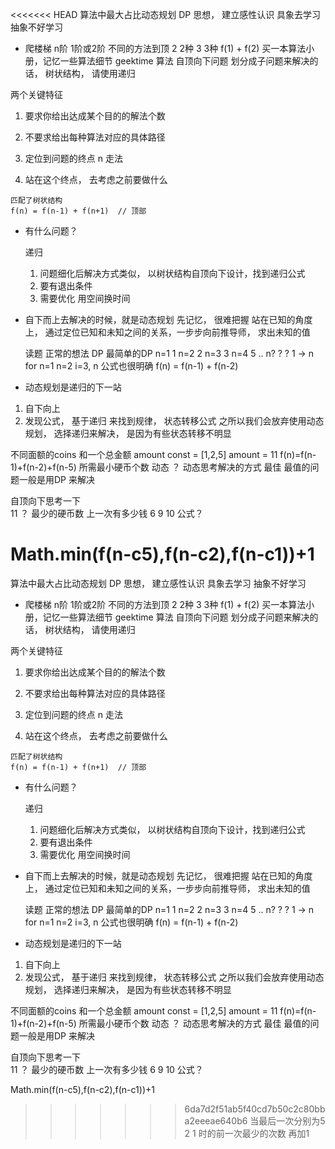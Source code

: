 <<<<<<< HEAD
算法中最大占比动态规划 DP 
思想， 建立感性认识 具象去学习  抽象不好学习

- 爬楼梯
  n阶 
  1阶或2阶 不同的方法到顶
  2 2种
  3 3种 f(1) + f(2)
  买一本算法小册，记忆一些算法细节 geektime 算法 
  自顶向下问题 划分成子问题来解决的话， 树状结构， 请使用递归
  
两个关键特征
  1. 要求你给出达成某个目的的解法个数
  2. 不要求给出每种算法对应的具体路径

  1. 定位到问题的终点  n 走法
  2. 站在这个终点， 去考虑之前要做什么
    
    匹配了树状结构 
    f(n) = f(n-1) + f(n+1)  // 顶部 

- 有什么问题？ 

  递归
    1. 问题细化后解决方式类似， 以树状结构自顶向下设计，找到递归公式
    2. 要有退出条件
    3. 需要优化 用空间换时间

- 自下而上去解决的时候，就是动态规划 先记忆， 很难把握
  站在已知的角度上， 通过定位已知和未知之间的关系，一步步向前推导师，
  求出未知的值

  读题 正常的想法  DP  最简单的DP 
  n=1  1
  n=2  2
  n=3  3
  n=4  5
  .. n? ? ?  1 -> n for 
  n=1 n=2  i=3, n 公式也很明确 f(n) = f(n-1) + f(n-2)


- 动态规划是递归的下一站 
 1. 自下向上
 2. 发现公式， 基于递归 来找到规律， 
   状态转移公式 
之所以我们会放弃使用动态规划， 选择递归来解决， 是因为有些状态转移不明显 

不同面额的coins 和一个总金额 amount
const = [1,2,5]  amount = 11 
f(n)=f(n-1)+f(n-2)+f(n-5)
所需最小硬币个数
动态  ？ 动态思考解决的方式  最佳
最值的问题一般是用DP  来解决  

自顶向下思考一下  
11  ？ 最少的硬币数 
上一次有多少钱
6  9  10    公式？ 

Math.min(f(n-c5),f(n-c2),f(n-c1))+1
=======
算法中最大占比动态规划 DP 
思想， 建立感性认识 具象去学习  抽象不好学习

- 爬楼梯
  n阶 
  1阶或2阶 不同的方法到顶
  2 2种
  3 3种 f(1) + f(2)
  买一本算法小册，记忆一些算法细节 geektime 算法 
  自顶向下问题 划分成子问题来解决的话， 树状结构， 请使用递归
  
两个关键特征
  1. 要求你给出达成某个目的的解法个数
  2. 不要求给出每种算法对应的具体路径

  1. 定位到问题的终点  n 走法
  2. 站在这个终点， 去考虑之前要做什么
    
    匹配了树状结构 
    f(n) = f(n-1) + f(n+1)  // 顶部 

- 有什么问题？ 

  递归
    1. 问题细化后解决方式类似， 以树状结构自顶向下设计，找到递归公式
    2. 要有退出条件
    3. 需要优化 用空间换时间

- 自下而上去解决的时候，就是动态规划 先记忆， 很难把握
  站在已知的角度上， 通过定位已知和未知之间的关系，一步步向前推导师，
  求出未知的值

  读题 正常的想法  DP  最简单的DP 
  n=1  1
  n=2  2
  n=3  3
  n=4  5
  .. n? ? ?  1 -> n for 
  n=1 n=2  i=3, n 公式也很明确 f(n) = f(n-1) + f(n-2)


- 动态规划是递归的下一站 
 1. 自下向上
 2. 发现公式， 基于递归 来找到规律， 
   状态转移公式 
之所以我们会放弃使用动态规划， 选择递归来解决， 是因为有些状态转移不明显 

不同面额的coins 和一个总金额 amount
const = [1,2,5]  amount = 11 
f(n)=f(n-1)+f(n-2)+f(n-5)
所需最小硬币个数
动态  ？ 动态思考解决的方式  最佳
最值的问题一般是用DP  来解决  

自顶向下思考一下  
11  ？ 最少的硬币数 
上一次有多少钱
6  9  10    公式？ 

Math.min(f(n-c5),f(n-c2),f(n-c1))+1
>>>>>>> 6da7d2f51ab5f40cd7b50c2c80bba2eeeae640b6
当最后一次分别为5 2  1 时的前一次最少的次数  再加1 